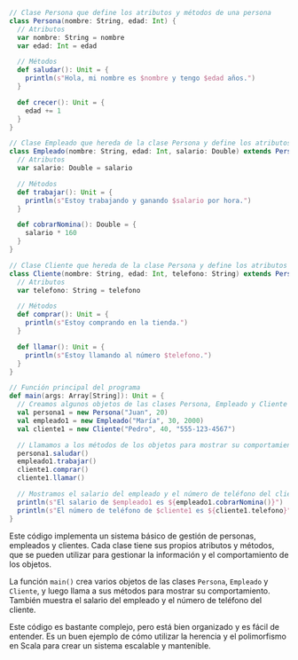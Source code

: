 ```scala
// Clase Persona que define los atributos y métodos de una persona
class Persona(nombre: String, edad: Int) {
  // Atributos
  var nombre: String = nombre
  var edad: Int = edad

  // Métodos
  def saludar(): Unit = {
    println(s"Hola, mi nombre es $nombre y tengo $edad años.")
  }

  def crecer(): Unit = {
    edad += 1
  }
}

// Clase Empleado que hereda de la clase Persona y define los atributos y métodos específicos de un empleado
class Empleado(nombre: String, edad: Int, salario: Double) extends Persona(nombre, edad) {
  // Atributos
  var salario: Double = salario

  // Métodos
  def trabajar(): Unit = {
    println(s"Estoy trabajando y ganando $salario por hora.")
  }

  def cobrarNomina(): Double = {
    salario * 160
  }
}

// Clase Cliente que hereda de la clase Persona y define los atributos y métodos específicos de un cliente
class Cliente(nombre: String, edad: Int, telefono: String) extends Persona(nombre, edad) {
  // Atributos
  var telefono: String = telefono

  // Métodos
  def comprar(): Unit = {
    println(s"Estoy comprando en la tienda.")
  }

  def llamar(): Unit = {
    println(s"Estoy llamando al número $telefono.")
  }
}

// Función principal del programa
def main(args: Array[String]): Unit = {
  // Creamos algunos objetos de las clases Persona, Empleado y Cliente
  val persona1 = new Persona("Juan", 20)
  val empleado1 = new Empleado("María", 30, 2000)
  val cliente1 = new Cliente("Pedro", 40, "555-123-4567")

  // Llamamos a los métodos de los objetos para mostrar su comportamiento
  persona1.saludar()
  empleado1.trabajar()
  cliente1.comprar()
  cliente1.llamar()

  // Mostramos el salario del empleado y el número de teléfono del cliente
  println(s"El salario de $empleado1 es ${empleado1.cobrarNomina()}")
  println(s"El número de teléfono de $cliente1 es ${cliente1.telefono}")
}
```

Este código implementa un sistema básico de gestión de personas, empleados y clientes. Cada clase tiene sus propios atributos y métodos, que se pueden utilizar para gestionar la información y el comportamiento de los objetos.

La función `main()` crea varios objetos de las clases `Persona`, `Empleado` y `Cliente`, y luego llama a sus métodos para mostrar su comportamiento. También muestra el salario del empleado y el número de teléfono del cliente.

Este código es bastante complejo, pero está bien organizado y es fácil de entender. Es un buen ejemplo de cómo utilizar la herencia y el polimorfismo en Scala para crear un sistema escalable y mantenible.